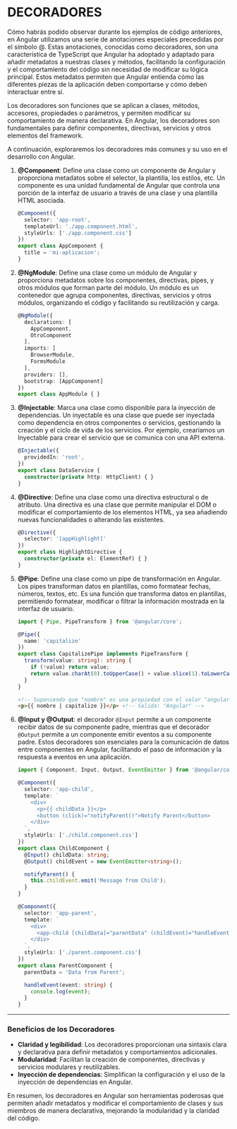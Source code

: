 # DECORADORES

Cómo habrás podido observar durante los ejemplos de código anteriores, en Angular utilizamos una serie de anotaciones especiales precedidas por el símbolo @. Estas anotaciones, conocidas como decoradores, son una característica de TypeScript que Angular ha adoptado y adaptado para añadir metadatos a nuestras clases y métodos, facilitando la configuración y el comportamiento del código sin necesidad de modificar su lógica principal. Estos metadatos permiten que Angular entienda cómo las diferentes piezas de la aplicación deben comportarse y cómo deben interactuar entre sí.

Los decoradores son funciones que se aplican a clases, métodos, accesores, propiedades o parámetros, y permiten modificar su comportamiento de manera declarativa. En Angular, los decoradores son fundamentales para definir componentes, directivas, servicios y otros elementos del framework.

A continuación, exploraremos los decoradores más comunes y su uso en el desarrollo con Angular.

1. **@Component**: Define una clase como un componente de Angular y proporciona metadatos sobre el selector, la plantilla, los estilos, etc.
Un componente es una unidad fundamental de Angular que controla una porción de la interfaz de usuario a través de una clase y una plantilla HTML asociada.
   
   ```typescript
   @Component({
     selector: 'app-root',
     templateUrl: './app.component.html',
     styleUrls: ['./app.component.css']
   })
   export class AppComponent {
     title = 'mi-aplicacion';
   }
   ```

2. **@NgModule**: Define una clase como un módulo de Angular y proporciona metadatos sobre los componentes, directivas, pipes, y otros módulos que forman parte del módulo.
Un módulo es un contenedor que agrupa componentes, directivas, servicios y otros módulos, organizando el código y facilitando su reutilización y carga.

   ```typescript
   @NgModule({
     declarations: [
       AppComponent,
       OtroComponent
     ],
     imports: [
       BrowserModule,
       FormsModule
     ],
     providers: [],
     bootstrap: [AppComponent]
   })
   export class AppModule { }
   ```

3. **@Injectable**: Marca una clase como disponible para la inyección de dependencias.
Un inyectable es una clase que puede ser inyectada como dependencia en otros componentes o servicios, gestionando la creación y el ciclo de vida de los servicios. Por ejemplo, crearíamos un Inyectable para crear el servicio que se comunica con una API externa.

   ```typescript
   @Injectable({
     providedIn: 'root',
   })
   export class DataService {
     constructor(private http: HttpClient) { }
   }
   ```

4. **@Directive**: Define una clase como una directiva estructural o de atributo.
Una directiva es una clase que permite manipular el DOM o modificar el comportamiento de los elementos HTML, ya sea añadiendo nuevas funcionalidades o alterando las existentes.

   ```typescript
   @Directive({
     selector: '[appHighlight]'
   })
   export class HighlightDirective {
     constructor(private el: ElementRef) { }
   }
   ```

5. **@Pipe**: Define una clase como un pipe de transformación en Angular. Los pipes transforman datos en plantillas, como formatear fechas, números, textos, etc.
Es una función que transforma datos en plantillas, permitiendo formatear, modificar o filtrar la información mostrada en la interfaz de usuario.

    ```typescript
    import { Pipe, PipeTransform } from '@angular/core';

    @Pipe({
      name: 'capitalize'
    })
    export class CapitalizePipe implements PipeTransform {
      transform(value: string): string {
        if (!value) return value;
        return value.charAt(0).toUpperCase() + value.slice(1).toLowerCase();
      }
    }
    ```

   ```html
   <!-- Suponiendo que "nombre" es una propiedad con el valor "angular" -->
   <p>{{ nombre | capitalize }}</p> <!-- Salida: "Angular" -->
   ```

6. **@Input y @Output**: el decorador `@Input` permite a un componente recibir datos de su componente padre, mientras que el decorador `@Output` permite a un componente emitir eventos a su componente padre.
Estos decoradores son esenciales para la comunicación de datos entre componentes en Angular, facilitando el paso de información y la respuesta a eventos en una aplicación.

    ```typescript
    import { Component, Input, Output, EventEmitter } from '@angular/core';

    @Component({
      selector: 'app-child',
      template: `
        <div>
          <p>{{ childData }}</p>
          <button (click)="notifyParent()">Notify Parent</button>
        </div>
      `,
      styleUrls: ['./child.component.css']
    })
    export class ChildComponent {
      @Input() childData: string;
      @Output() childEvent = new EventEmitter<string>();

      notifyParent() {
        this.childEvent.emit('Message from Child');
      }
    }

    @Component({
      selector: 'app-parent',
      template: `
        <div>
          <app-child [childData]="parentData" (childEvent)="handleEvent($event)"></app-child>
        </div>
      `,
      styleUrls: ['./parent.component.css']
    })
    export class ParentComponent {
      parentData = 'Data from Parent';

      handleEvent(event: string) {
        console.log(event);
      }
    }
    ```
----------------

### Beneficios de los Decoradores

- **Claridad y legibilidad**: Los decoradores proporcionan una sintaxis clara y declarativa para definir metadatos y comportamientos adicionales.
- **Modularidad**: Facilitan la creación de componentes, directivas y servicios modulares y reutilizables.
- **Inyección de dependencias**: Simplifican la configuración y el uso de la inyección de dependencias en Angular.

En resumen, los decoradores en Angular son herramientas poderosas que permiten añadir metadatos y modificar el comportamiento de clases y sus miembros de manera declarativa, mejorando la modularidad y la claridad del código.